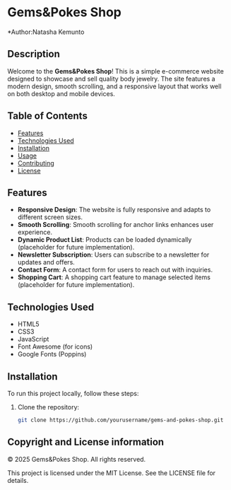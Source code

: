 # Gems&Pokes Shop

*Author:Natasha Kemunto

## Description
Welcome to the **Gems&Pokes Shop**! This is a simple e-commerce website designed to showcase and sell quality body jewelry. The site features a modern design, smooth scrolling, and a responsive layout that works well on both desktop and mobile devices.

## Table of Contents

- [Features](#features)
- [Technologies Used](#technologies-used)
- [Installation](#installation)
- [Usage](#usage)
- [Contributing](#contributing)
- [License](#license)

## Features

- **Responsive Design**: The website is fully responsive and adapts to different screen sizes.
- **Smooth Scrolling**: Smooth scrolling for anchor links enhances user experience.
- **Dynamic Product List**: Products can be loaded dynamically (placeholder for future implementation).
- **Newsletter Subscription**: Users can subscribe to a newsletter for updates and offers.
- **Contact Form**: A contact form for users to reach out with inquiries.
- **Shopping Cart**: A shopping cart feature to manage selected items (placeholder for future implementation).

## Technologies Used

- HTML5
- CSS3
- JavaScript
- Font Awesome (for icons)
- Google Fonts (Poppins)

## Installation

To run this project locally, follow these steps:

1. Clone the repository:
   ```bash
   git clone https://github.com/yourusername/gems-and-pokes-shop.git

## Copyright and License information
© 2025 Gems&Pokes Shop. All rights reserved.

This project is licensed under the MIT License. See the LICENSE file for details.